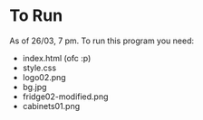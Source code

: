 # To Run

As of 26/03, 7 pm. To run this program you need:

 -  index.html (ofc :p)
 -  style.css
 -  logo02.png
 -  bg.jpg
 -  fridge02-modified.png
 -  cabinets01.png